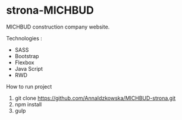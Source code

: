 # strona-MICHBUD

MICHBUD construction company website.

Technologies :
- SASS
- Bootstrap
- Flexbox
- Java Script
- RWD

How to run project
1. git clone https://github.com/AnnaIdzkowska/MICHBUD-strona.git
2. npm install
3. gulp
